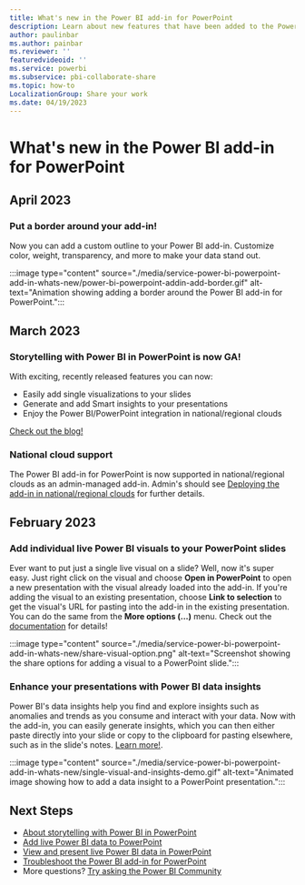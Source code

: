 ```yaml
---
title: What's new in the Power BI add-in for PowerPoint
description: Learn about new features that have been added to the Power BI add-in for PowerPoint.
author: paulinbar
ms.author: painbar
ms.reviewer: ''
featuredvideoid: ''
ms.service: powerbi
ms.subservice: pbi-collaborate-share
ms.topic: how-to
LocalizationGroup: Share your work
ms.date: 04/19/2023
---
```


# What's new in the Power BI add-in for PowerPoint

## April 2023

### Put a border around your add-in!

Now you can add a custom outline to your Power BI add-in. Customize color, weight, transparency, and more to make your data stand out.

:::image type="content" source="./media/service-power-bi-powerpoint-add-in-whats-new/power-bi-powerpoint-addin-add-border.gif" alt-text="Animation showing adding a border around the Power BI add-in for PowerPoint.":::

## March 2023

### Storytelling with Power BI in PowerPoint is now GA!

With exciting, recently released features you can now:
* Easily add single visualizations to your slides
* Generate and add Smart insights to your presentations
* Enjoy the Power BI/PowerPoint integration in national/regional clouds 

[Check out the blog!](https://powerbi.microsoft.com/blog/storytellingga/)

### National cloud support

The Power BI add-in for PowerPoint is now supported in national/regional clouds as an admin-managed add-in. Admin's should see [Deploying the add-in in national/regional clouds](./service-power-bi-powerpoint-add-in-admin.md#deploying-the-add-in-in-nationalregional-clouds) for further details.

## February 2023

### Add individual live Power BI visuals to your PowerPoint slides

Ever want to put just a single live visual on a slide? Well, now it's super easy. Just right click on the visual and choose **Open in PowerPoint** to open a new presentation with the visual already loaded into the add-in. If you're adding the visual to an existing presentation, choose **Link to selection** to get the visual's URL for pasting into the add-in in the existing presentation. You can do the same from the **More options (...)** menu. Check out the [documentation](./service-power-bi-powerpoint-add-in-install.md#get-the-url-of-a-visual) for details!

:::image type="content" source="./media/service-power-bi-powerpoint-add-in-whats-new/share-visual-option.png" alt-text="Screenshot showing the share options for adding a visual to a PowerPoint slide.":::

### Enhance your presentations with Power BI data insights

Power BI's data insights help you find and explore insights such as anomalies and trends as you consume and interact with your data. Now with the add-in, you can easily generate insights, which you can then either paste directly into your slide or copy to the clipboard for pasting elsewhere, such as in the slide's notes. [Learn more!](./service-power-bi-powerpoint-add-in-view-present.md#enrich-your-presentation-with-data-insights).

:::image type="content" source="./media/service-power-bi-powerpoint-add-in-whats-new/single-visual-and-insights-demo.gif" alt-text="Animated image showing how to add a data insight to a PowerPoint presentation.":::

## Next Steps

* [About storytelling with Power BI in PowerPoint](./service-power-bi-powerpoint-add-in-about.md)
* [Add live Power BI data to PowerPoint](./service-power-bi-powerpoint-add-in-install.md)
* [View and present live Power BI data in PowerPoint](./service-power-bi-powerpoint-add-in-view-present.md)
* [Troubleshoot the Power BI add-in for PowerPoint](./service-power-bi-powerpoint-add-in-troubleshoot.md)
* More questions? [Try asking the Power BI Community](https://community.powerbi.com/)